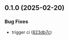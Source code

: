 ## 0.1.0 (2025-02-20)


### Bug Fixes

* trigger ci ([823db7c](https://github.com/l4rm4nd/CVSS-API/commit/823db7c92a70ff3e2ef9758fddfadb96b5f045e6))

